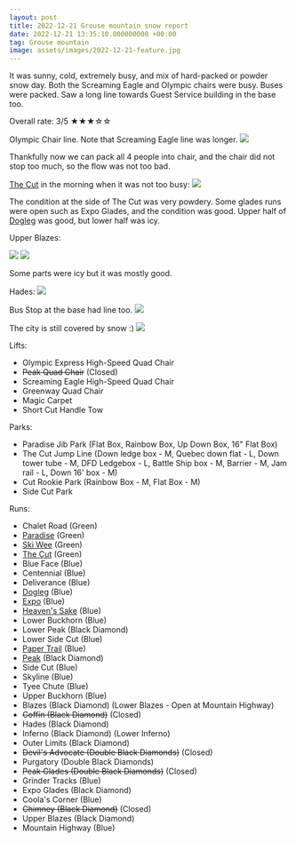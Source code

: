```yaml
---
layout: post
title: 2022-12-21 Grouse mountain snow report
date: 2022-12-21 13:35:10.000000000 +00:00
tag: Grouse mountain
image: assets/images/2022-12-21-feature.jpg
---
```


It was sunny, cold, extremely busy, and mix of hard-packed or powder snow day. Both the Screaming Eagle and Olympic chairs were busy. Buses were packed. Saw a long line towards Guest Service building in the base too.

Overall rate: 3/5 ★★★☆☆

Olympic Chair line. Note that Screaming Eagle line was longer.
![](/assets/images/2022-12-21-olympic-chair.jpg)

Thankfully now we can pack all 4 people into chair, and the chair did not stop too much, so the flow was not too bad.

[The Cut](/grouse/the-cut/) in the morning when it was not too busy:
![](/assets/images/2022-12-21-the-cut-morning.jpg)

The condition at the side of The Cut was very powdery. Some glades runs were open such as Expo Glades, and the condition was good. Upper half of [Dogleg](/dogleg/) was good, but lower half was icy.

Upper Blazes:

![](/assets/images/2022-12-21-upper-blazes.jpg)
![](/assets/images/2022-12-21-upper-blazes-2.jpg)

Some parts were icy but it was mostly good.

Hades:
![](/assets/images/2022-12-21-hades.jpg)

Bus Stop at the base had line too.
![](/assets/images/2022-12-21-bus-stop.jpg)

The city is still covered by snow :)
![](/assets/images/2022-12-21-still-snowy-city.jpg)

Lifts:

* Olympic Express High-Speed Quad Chair
* <del>Peak Quad Chair</del> (Closed)
* Screaming Eagle High-Speed Quad Chair
* Greenway Quad Chair
* Magic Carpet
* Short Cut Handle Tow

Parks:

* Paradise Jib Park (Flat Box, Rainbow Box, Up Down Box, 16" Flat Box)
* The Cut Jump Line (Down ledge box - M, Quebec down flat - L, Down tower tube - M, DFD Ledgebox - L, Battle Ship box - M, Barrier - M, Jam rail - L, Down 16' box - M)
* Cut Rookie Park (Rainbow Box - M, Flat Box - M)
* Side Cut Park

Runs:

* Chalet Road (Green)
* [Paradise](/grouse/paradise) (Green)
* [Ski Wee](/magic-carpet/) (Green)
* [The Cut](/grouse/the-cut/) (Green)
* Blue Face (Blue)
* Centennial (Blue)
* Deliverance (Blue)
* [Dogleg](/dogleg/) (Blue)
* [Expo](/grouse/expo/) (Blue)
* [Heaven's Sake](/heavens-sake/) (Blue)
* Lower Buckhorn (Blue)
* Lower Peak (Black Diamond)
* Lower Side Cut (Blue)
* [Paper Trail](/paper-trail/) (Blue)
* [Peak](/grouse/peak/) (Black Diamond)
* Side Cut (Blue)
* Skyline (Blue)
* Tyee Chute (Blue)
* Upper Buckhorn (Blue)
* Blazes (Black Diamond) (Lower Blazes - Open at Mountain Highway)
* <del>Coffin (Black Diamond)</del> (Closed)
* Hades (Black Diamond)
* Inferno (Black Diamond) (Lower Inferno)
* Outer Limits (Black Diamond)
* <del>Devil's Advocate (Double Black Diamonds)</del> (Closed)
* Purgatory (Double Black Diamonds)
* <del>Peak Glades (Double Black Diamonds)</del> (Closed)
* Grinder Tracks (Blue)
* Expo Glades (Black Diamond)
* Coola's Corner (Blue)
* <del>Chimney (Black Diamond)</del> (Closed)
* Upper Blazes (Black Diamond)
* Mountain Highway (Blue)


